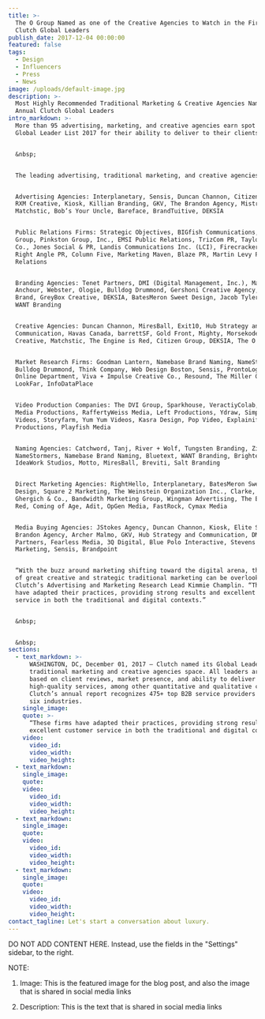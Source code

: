 ```yaml
---
title: >-
  The O Group Named as one of the Creative Agencies to Watch in the First Annual
  Clutch Global Leaders
publish_date: 2017-12-04 00:00:00
featured: false
tags:
  - Design
  - Influencers
  - Press
  - News
image: /uploads/default-image.jpg
description: >-
  Most Highly Recommended Traditional Marketing & Creative Agencies Named First
  Annual Clutch Global Leaders
intro_markdown: >-
  More than 95 advertising, marketing, and creative agencies earn spot on Clutch
  Global Leader List 2017 for their ability to deliver to their clients.


  &nbsp;


  The leading advertising, traditional marketing, and creative agencies are:


  Advertising Agencies: Interplanetary, Sensis, Duncan Channon, Citizen Group,
  RXM Creative, Kiosk, Killian Branding, GKV, The Brandon Agency, Mistress,
  Matchstic, Bob’s Your Uncle, Bareface, BrandTuitive, DEKSIA


  Public Relations Firms: Strategic Objectives, BIGfish Communications, Bateman
  Group, Pinkston Group, Inc., EMSI Public Relations, TrizCom PR, Taylor and
  Co., Jones Social & PR, Landis Communications Inc. (LCI), Firecracker PR,
  Right Angle PR, Column Five, Marketing Maven, Blaze PR, Martin Levy Public
  Relations


  Branding Agencies: Tenet Partners, DMI (Digital Management, Inc.), Matchstic,
  Anchour, Webster, Ologie, Bulldog Drummond, Gershoni Creative Agency, Emotive
  Brand, GreyBox Creative, DEKSIA, BatesMeron Sweet Design, Jacob Tyler, FINE,
  WANT Branding


  Creative Agencies: Duncan Channon, MiresBall, Exit10, Hub Strategy and
  Communication, Havas Canada, barrettSF, Gold Front, Mighty, Morsekode, Rule29
  Creative, Matchstic, The Engine is Red, Citizen Group, DEKSIA, The O Group


  Market Research Firms: Goodman Lantern, Namebase Brand Naming, NameStormers,
  Bulldog Drummond, Think Company, Web Design Boston, Sensis, ProntoLogic,
  Online Department, Viva + Impulse Creative Co., Resound, The Miller Group,
  LookFar, InfoDataPlace


  Video Production Companies: The DVI Group, Sparkhouse, VeractiyColab, Vibrant
  Media Productions, RaffertyWeiss Media, Left Productions, Ydraw, Simple Story
  Videos, Storyfarm, Yum Yum Videos, Kasra Design, Pop Video, Explainify, Indigo
  Productions, Playfish Media


  Naming Agencies: Catchword, Tanj, River + Wolf, Tungsten Branding, Zinzin,
  NameStormers, Namebase Brand Naming, Bluetext, WANT Branding, Brighter Naming,
  IdeaWork Studios, Motto, MiresBall, Breviti, Salt Branding


  Direct Marketing Agencies: RightHello, Interplanetary, BatesMeron Sweet
  Design, Square 2 Marketing, The Weinstein Organization Inc., Clarke, Inc.,
  Ghergich & Co., Bandwidth Marketing Group, Wingman Advertising, The Engine is
  Red, Coming of Age, Adit, OpGen Media, FastRock, Cymax Media


  Media Buying Agencies: JStokes Agency, Duncan Channon, Kiosk, Elite SEM, The
  Brandon Agency, Archer Malmo, GKV, Hub Strategy and Communication, DMi
  Partners, Fearless Media, 3Q Digital, Blue Polo Interactive, Stevens & Tate
  Marketing, Sensis, Brandpoint


  “With the buzz around marketing shifting toward the digital arena, the impact
  of great creative and strategic traditional marketing can be overlooked,” said
  Clutch’s Advertising and Marketing Research Lead Kimmie Champlin. “These firms
  have adapted their practices, providing strong results and excellent customer
  service in both the traditional and digital contexts.”


  &nbsp;


  &nbsp;
sections:
  - text_markdown: >-
      WASHINGTON, DC, December 01, 2017 – Clutch named its Global Leaders in the
      traditional marketing and creative agencies space. All leaders are ranked
      based on client reviews, market presence, and ability to deliver
      high-quality services, among other quantitative and qualitative criteria.
      Clutch’s annual report recognizes 475+ top B2B service providers across
      six industries.
    single_image:
    quote: >-
      “These firms have adapted their practices, providing strong results and
      excellent customer service in both the traditional and digital contexts.”
    video:
      video_id:
      video_width:
      video_height:
  - text_markdown:
    single_image:
    quote:
    video:
      video_id:
      video_width:
      video_height:
  - text_markdown:
    single_image:
    quote:
    video:
      video_id:
      video_width:
      video_height:
  - text_markdown:
    single_image:
    quote:
    video:
      video_id:
      video_width:
      video_height:
contact_tagline: Let's start a conversation about luxury.
---
```



DO NOT ADD CONTENT HERE. Instead, use the fields in the "Settings" sidebar, to the right.

NOTE:

1. Image: This is the featured image for the blog post, and also the image that is shared in social media links

2. Description: This is the text that is shared in social media links